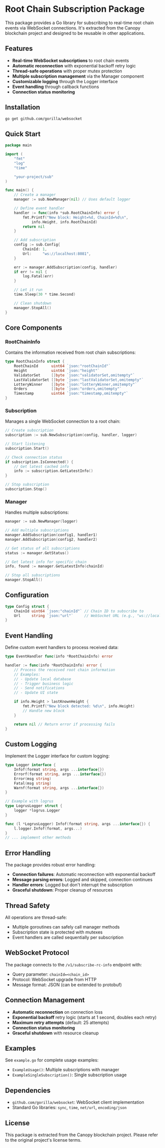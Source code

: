 # Root Chain Subscription Package

This package provides a Go library for subscribing to real-time root chain events via WebSocket connections. It's extracted from the Canopy blockchain project and designed to be reusable in other applications.

## Features

- **Real-time WebSocket subscriptions** to root chain events
- **Automatic reconnection** with exponential backoff retry logic
- **Thread-safe operations** with proper mutex protection
- **Multiple subscription management** via the Manager component
- **Customizable logging** through the Logger interface
- **Event handling** through callback functions
- **Connection status monitoring**

## Installation

```bash
go get github.com/gorilla/websocket
```

## Quick Start

```go
package main

import (
    "fmt"
    "log"
    "time"

    "your-project/sub"
)

func main() {
    // Create a manager
    manager := sub.NewManager(nil) // Uses default logger

    // Define event handler
    handler := func(info *sub.RootChainInfo) error {
        fmt.Printf("New block: Height=%d, ChainId=%d\n",
            info.Height, info.RootChainId)
        return nil
    }

    // Add subscription
    config := sub.Config{
        ChainId: 1,
        Url:     "ws://localhost:8081",
    }

    err := manager.AddSubscription(config, handler)
    if err != nil {
        log.Fatal(err)
    }

    // Let it run
    time.Sleep(30 * time.Second)

    // Clean shutdown
    manager.StopAll()
}
```

## Core Components

### RootChainInfo

Contains the information received from root chain subscriptions:

```go
type RootChainInfo struct {
    RootChainId      uint64 `json:"rootChainId"`
    Height           uint64 `json:"height"`
    ValidatorSet     []byte `json:"validatorSet,omitempty"`
    LastValidatorSet []byte `json:"lastValidatorSet,omitempty"`
    LotteryWinner    []byte `json:"lotteryWinner,omitempty"`
    Orders           []byte `json:"orders,omitempty"`
    Timestamp        uint64 `json:"timestamp,omitempty"`
}
```

### Subscription

Manages a single WebSocket connection to a root chain:

```go
// Create subscription
subscription := sub.NewSubscription(config, handler, logger)

// Start listening
subscription.Start()

// Check connection status
if subscription.IsConnected() {
    // Get latest cached info
    info := subscription.GetLatestInfo()
}

// Stop subscription
subscription.Stop()
```

### Manager

Handles multiple subscriptions:

```go
manager := sub.NewManager(logger)

// Add multiple subscriptions
manager.AddSubscription(config1, handler1)
manager.AddSubscription(config2, handler2)

// Get status of all subscriptions
status := manager.GetStatus()

// Get latest info for specific chain
info, found := manager.GetLatestInfo(chainId)

// Stop all subscriptions
manager.StopAll()
```

## Configuration

```go
type Config struct {
    ChainId uint64 `json:"chainId"` // Chain ID to subscribe to
    Url     string `json:"url"`     // WebSocket URL (e.g., "ws://localhost:8081")
}
```

## Event Handling

Define custom event handlers to process received data:

```go
type EventHandler func(info *RootChainInfo) error

handler := func(info *RootChainInfo) error {
    // Process the received root chain information
    // Examples:
    // - Update local database
    // - Trigger business logic
    // - Send notifications
    // - Update UI state

    if info.Height > lastKnownHeight {
        fmt.Printf("New block detected: %d\n", info.Height)
        // Handle new block
    }

    return nil // Return error if processing fails
}
```

## Custom Logging

Implement the Logger interface for custom logging:

```go
type Logger interface {
    Infof(format string, args ...interface{})
    Errorf(format string, args ...interface{})
    Error(msg string)
    Fatal(msg string)
    Warnf(format string, args ...interface{})
}

// Example with logrus
type LogrusLogger struct {
    logger *logrus.Logger
}

func (l *LogrusLogger) Infof(format string, args ...interface{}) {
    l.logger.Infof(format, args...)
}
// ... implement other methods
```

## Error Handling

The package provides robust error handling:

- **Connection failures**: Automatic reconnection with exponential backoff
- **Message parsing errors**: Logged and skipped, connection continues
- **Handler errors**: Logged but don't interrupt the subscription
- **Graceful shutdown**: Proper cleanup of resources

## Thread Safety

All operations are thread-safe:

- Multiple goroutines can safely call manager methods
- Subscription state is protected with mutexes
- Event handlers are called sequentially per subscription

## WebSocket Protocol

The package connects to the `/v1/subscribe-rc-info` endpoint with:
- Query parameter: `chainId=<chain_id>`
- Protocol: WebSocket upgrade from HTTP
- Message format: JSON (can be extended to protobuf)

## Connection Management

- **Automatic reconnection** on connection loss
- **Exponential backoff** retry logic (starts at 1 second, doubles each retry)
- **Maximum retry attempts** (default: 25 attempts)
- **Connection status monitoring**
- **Graceful shutdown** with resource cleanup

## Examples

See `example.go` for complete usage examples:

- `ExampleUsage()`: Multiple subscriptions with manager
- `ExampleSingleSubscription()`: Single subscription usage

## Dependencies

- `github.com/gorilla/websocket`: WebSocket client implementation
- Standard Go libraries: `sync`, `time`, `net/url`, `encoding/json`

## License

This package is extracted from the Canopy blockchain project. Please refer to the original project's license terms.